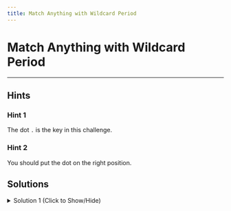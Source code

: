```yaml
---
title: Match Anything with Wildcard Period
---
```


# Match Anything with Wildcard Period


---
## Hints

### Hint 1
The dot `.` is the key in this challenge.

### Hint 2
You should put the dot on the right position.

## Solutions

<details><summary>Solution 1 (Click to Show/Hide)</summary>

```javascript
let exampleStr = "Let's have fun with regular expressions!";
let unRegex = /.un/; // Change this line
let result = unRegex.test(exampleStr);
```
#### Code Explanation
The period `.` will be any one character so the strings "run", "sun", "fun" and "pun" have the same un charaters.
</details>

